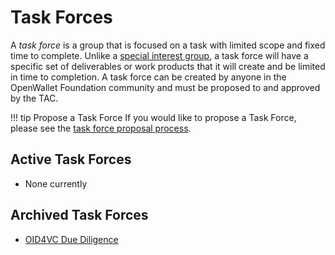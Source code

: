 # Task Forces

A _task force_ is a group that is focused on a task with limited scope and fixed time to complete. Unlike a [special interest group](../SIGs/index.md), a task force will have a specific set of deliverables or work products that it will create and be limited in time to completion. A task force can be created by anyone in the OpenWallet Foundation community and must be proposed to and approved by the TAC.

!!! tip Propose a Task Force
    If you would like to propose a Task Force, please see the [task force proposal process](../governance/task-force-process.md).

## Active Task Forces

- None currently

## Archived Task Forces

- [OID4VC Due Diligence](./OID4VC-due-diligence.md)
